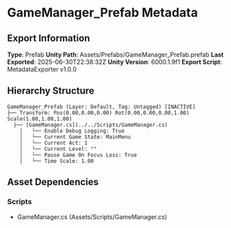 ﻿# GameManager_Prefab Metadata

## Export Information
**Type**: Prefab
**Unity Path**: Assets/Prefabs/GameManager_Prefab.prefab
**Last Exported**: 2025-06-30T22:38:32Z
**Unity Version**: 6000.1.9f1
**Export Script**: MetadataExporter v1.0.0

## Hierarchy Structure
```
GameManager_Prefab (Layer: Default, Tag: Untagged) [INACTIVE]
├── Transform: Pos(0.00,0.00,0.00) Rot(0.00,0.00,0.00,1.00) Scale(1.00,1.00,1.00)
  ├── [GameManager.cs](../../Scripts/GameManager.cs)
    │   └── Enable Debug Logging: True
    │   └── Current Game State: MainMenu
    │   └── Current Act: 1
    │   └── Current Level: ""
    │   └── Pause Game On Focus Loss: True
    │   └── Time Scale: 1.00
```

## Asset Dependencies
### Scripts
- GameManager.cs (Assets/Scripts/GameManager.cs)

